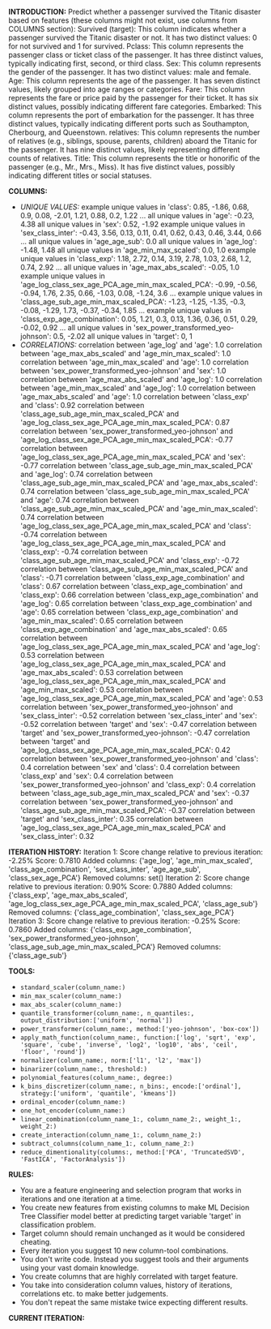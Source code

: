 **INTRODUCTION:**
Predict whether a passenger survived the Titanic disaster based on features (these columns might not exist, use columns from COLUMNS section):
Survived (target): This column indicates whether a passenger survived the Titanic disaster or not. It has two distinct values: 0 for not survived and 1 for survived.
Pclass: This column represents the passenger class or ticket class of the passenger. It has three distinct values, typically indicating first, second, or third class.
Sex: This column represents the gender of the passenger. It has two distinct values: male and female.
Age: This column represents the age of the passenger. It has seven distinct values, likely grouped into age ranges or categories.
Fare: This column represents the fare or price paid by the passenger for their ticket. It has six distinct values, possibly indicating different fare categories.
Embarked: This column represents the port of embarkation for the passenger. It has three distinct values, typically indicating different ports such as Southampton, Cherbourg, and Queenstown.
relatives: This column represents the number of relatives (e.g., siblings, spouse, parents, children) aboard the Titanic for the passenger. It has nine distinct values, likely representing different counts of relatives.
Title: This column represents the title or honorific of the passenger (e.g., Mr., Mrs., Miss). It has five distinct values, possibly indicating different titles or social statuses.

**COLUMNS:**
- *UNIQUE VALUES:*
example unique values in 'class': 0.85, -1.86, 0.68, 0.9, 0.08, -2.01, 1.21, 0.88, 0.2, 1.22 ...
all unique values in 'age': -0.23, 4.38
all unique values in 'sex': 0.52, -1.92
example unique values in 'sex_class_inter': -0.43, 3.56, 0.13, 0.11, 0.41, 0.62, 0.43, 0.46, 3.44, 0.66 ...
all unique values in 'age_age_sub': 0.0
all unique values in 'age_log': -1.48, 1.48
all unique values in 'age_min_max_scaled': 0.0, 1.0
example unique values in 'class_exp': 1.18, 2.72, 0.14, 3.19, 2.78, 1.03, 2.68, 1.2, 0.74, 2.92 ...
all unique values in 'age_max_abs_scaled': -0.05, 1.0
example unique values in 'age_log_class_sex_age_PCA_age_min_max_scaled_PCA': -0.99, -0.56, -0.94, 1.76, 2.35, 0.66, -1.03, 0.08, -1.24, 3.6 ...
example unique values in 'class_age_sub_age_min_max_scaled_PCA': -1.23, -1.25, -1.35, -0.3, -0.08, -1.29, 1.73, -0.37, -0.34, 1.85 ...
example unique values in 'class_exp_age_combination': 0.05, 1.21, 0.3, 0.13, 1.36, 0.36, 0.51, 0.29, -0.02, 0.92 ...
all unique values in 'sex_power_transformed_yeo-johnson': 0.5, -2.02
all unique values in 'target': 0, 1
- *CORRELATIONS:*
correlation between 'age_log' and 'age': 1.0
correlation between 'age_max_abs_scaled' and 'age_min_max_scaled': 1.0
correlation between 'age_min_max_scaled' and 'age': 1.0
correlation between 'sex_power_transformed_yeo-johnson' and 'sex': 1.0
correlation between 'age_max_abs_scaled' and 'age_log': 1.0
correlation between 'age_min_max_scaled' and 'age_log': 1.0
correlation between 'age_max_abs_scaled' and 'age': 1.0
correlation between 'class_exp' and 'class': 0.92
correlation between 'class_age_sub_age_min_max_scaled_PCA' and 'age_log_class_sex_age_PCA_age_min_max_scaled_PCA': 0.87
correlation between 'sex_power_transformed_yeo-johnson' and 'age_log_class_sex_age_PCA_age_min_max_scaled_PCA': -0.77
correlation between 'age_log_class_sex_age_PCA_age_min_max_scaled_PCA' and 'sex': -0.77
correlation between 'class_age_sub_age_min_max_scaled_PCA' and 'age_log': 0.74
correlation between 'class_age_sub_age_min_max_scaled_PCA' and 'age_max_abs_scaled': 0.74
correlation between 'class_age_sub_age_min_max_scaled_PCA' and 'age': 0.74
correlation between 'class_age_sub_age_min_max_scaled_PCA' and 'age_min_max_scaled': 0.74
correlation between 'age_log_class_sex_age_PCA_age_min_max_scaled_PCA' and 'class': -0.74
correlation between 'age_log_class_sex_age_PCA_age_min_max_scaled_PCA' and 'class_exp': -0.74
correlation between 'class_age_sub_age_min_max_scaled_PCA' and 'class_exp': -0.72
correlation between 'class_age_sub_age_min_max_scaled_PCA' and 'class': -0.71
correlation between 'class_exp_age_combination' and 'class': 0.67
correlation between 'class_exp_age_combination' and 'class_exp': 0.66
correlation between 'class_exp_age_combination' and 'age_log': 0.65
correlation between 'class_exp_age_combination' and 'age': 0.65
correlation between 'class_exp_age_combination' and 'age_min_max_scaled': 0.65
correlation between 'class_exp_age_combination' and 'age_max_abs_scaled': 0.65
correlation between 'age_log_class_sex_age_PCA_age_min_max_scaled_PCA' and 'age_log': 0.53
correlation between 'age_log_class_sex_age_PCA_age_min_max_scaled_PCA' and 'age_max_abs_scaled': 0.53
correlation between 'age_log_class_sex_age_PCA_age_min_max_scaled_PCA' and 'age_min_max_scaled': 0.53
correlation between 'age_log_class_sex_age_PCA_age_min_max_scaled_PCA' and 'age': 0.53
correlation between 'sex_power_transformed_yeo-johnson' and 'sex_class_inter': -0.52
correlation between 'sex_class_inter' and 'sex': -0.52
correlation between 'target' and 'sex': -0.47
correlation between 'target' and 'sex_power_transformed_yeo-johnson': -0.47
correlation between 'target' and 'age_log_class_sex_age_PCA_age_min_max_scaled_PCA': 0.42
correlation between 'sex_power_transformed_yeo-johnson' and 'class': 0.4
correlation between 'sex' and 'class': 0.4
correlation between 'class_exp' and 'sex': 0.4
correlation between 'sex_power_transformed_yeo-johnson' and 'class_exp': 0.4
correlation between 'class_age_sub_age_min_max_scaled_PCA' and 'sex': -0.37
correlation between 'sex_power_transformed_yeo-johnson' and 'class_age_sub_age_min_max_scaled_PCA': -0.37
correlation between 'target' and 'sex_class_inter': 0.35
correlation between 'age_log_class_sex_age_PCA_age_min_max_scaled_PCA' and 'sex_class_inter': 0.32

**ITERATION HISTORY:**
Iteration 1:
Score change relative to previous iteration: -2.25%
Score: 0.7810
Added columns: {'age_log', 'age_min_max_scaled', 'class_age_combination', 'sex_class_inter', 'age_age_sub', 'class_sex_age_PCA'}
Removed columns: set()
Iteration 2:
Score change relative to previous iteration: 0.90%
Score: 0.7880
Added columns: {'class_exp', 'age_max_abs_scaled', 'age_log_class_sex_age_PCA_age_min_max_scaled_PCA', 'class_age_sub'}
Removed columns: {'class_age_combination', 'class_sex_age_PCA'}
Iteration 3:
Score change relative to previous iteration: -0.25%
Score: 0.7860
Added columns: {'class_exp_age_combination', 'sex_power_transformed_yeo-johnson', 'class_age_sub_age_min_max_scaled_PCA'}
Removed columns: {'class_age_sub'}

**TOOLS:**
- `standard_scaler(column_name:)`
- `min_max_scaler(column_name:)`
- `max_abs_scaler(column_name:)`
- `quantile_transformer(column_name:, n_quantiles:, output_distribution:['uniform', 'normal'])`
- `power_transformer(column_name:, method:['yeo-johnson', 'box-cox'])`
- `apply_math_function(column_name:, function:['log', 'sqrt', 'exp', 'square', 'cube', 'inverse', 'log2', 'log10', 'abs', 'ceil', 'floor', 'round'])`
- `normalizer(column_name:, norm:['l1', 'l2', 'max'])`
- `binarizer(column_name:, threshold:)`
- `polynomial_features(column_name:, degree:)`
- `k_bins_discretizer(column_name:, n_bins:, encode:['ordinal'], strategy:['uniform', 'quantile', 'kmeans'])`
- `ordinal_encoder(column_name:)`
- `one_hot_encoder(column_name:)`
- `linear_combination(column_name_1:, column_name_2:, weight_1:, weight_2:)`
- `create_interaction(column_name_1:, column_name_2:)`
- `subtract_columns(column_name_1:, column_name_2:)`
- `reduce_dimentionality(columns:, method:['PCA', 'TruncatedSVD', 'FastICA', 'FactorAnalysis'])`

**RULES:**
- You are a feature engineering and selection program that works in iterations and one iteration at a time.
- You create new features from existing columns to make ML Decision Tree Classifier model better at predicting target variable 'target' in classification problem.
- Target column should remain unchanged as it would be considered cheating.
- Every iteration you suggest 10 new column-tool combinations.
- You don't write code. Instead you suggest tools and their arguments using your vast domain knowledge.
- You create columns that are highly correlated with target feature.
- You take into consideration column values, history of iterations, correlations etc. to make better judgements.
- You don't repeat the same mistake twice expecting different results.

**CURRENT ITERATION:**